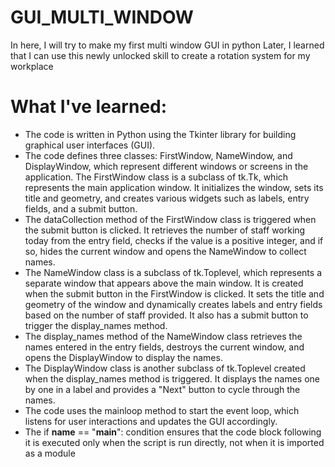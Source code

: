# GUI_MULTI_WINDOW
In here, I will try to make my first multi window GUI in python
Later, I learned that I can use this newly unlocked skill to create a rotation system for my workplace

# What I've learned:
- The code is written in Python using the Tkinter library for building graphical user interfaces (GUI).
- The code defines three classes: FirstWindow, NameWindow, and DisplayWindow, which represent different windows or screens in the application.
The FirstWindow class is a subclass of tk.Tk, which represents the main application window. It initializes the window, sets its title and geometry, and creates various widgets such as labels, entry fields, and a submit button.
- The dataCollection method of the FirstWindow class is triggered when the submit button is clicked. It retrieves the number of staff working today from the entry field, checks if the value is a positive integer, and if so, hides the current window and opens the NameWindow to collect names.
- The NameWindow class is a subclass of tk.Toplevel, which represents a separate window that appears above the main window. It is created when the submit button in the FirstWindow is clicked. It sets the title and geometry of the window and dynamically creates labels and entry fields based on the number of staff provided. It also has a submit button to trigger the display_names method.
- The display_names method of the NameWindow class retrieves the names entered in the entry fields, destroys the current window, and opens the DisplayWindow to display the names.
- The DisplayWindow class is another subclass of tk.Toplevel created when the display_names method is triggered. It displays the names one by one in a label and provides a "Next" button to cycle through the names.
- The code uses the mainloop method to start the event loop, which listens for user interactions and updates the GUI accordingly.
- The if __name__ == "__main__": condition ensures that the code block following it is executed only when the script is run directly, not when it is imported as a module
